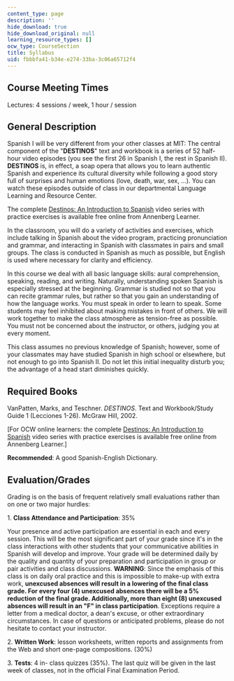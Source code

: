 ```yaml
---
content_type: page
description: ''
hide_download: true
hide_download_original: null
learning_resource_types: []
ocw_type: CourseSection
title: Syllabus
uid: fbbbfa41-b34e-e274-33ba-3c06a65712f4
---
```


Course Meeting Times
--------------------

Lectures: 4 sessions / week, 1 hour / session

General Description
-------------------

Spanish I will be very different from your other classes at MIT: The central component of the "**DESTINOS**" text and workbook is a series of 52 half-hour video episodes (you see the first 26 in Spanish I, the rest in Spanish II). **DESTINOS** is, in effect, a soap opera that allows you to learn authentic Spanish and experience its cultural diversity while following a good story full of surprises and human emotions (love, death, war, sex, ...). You can watch these episodes outside of class in our departmental Language Learning and Resource Center.

The complete [Destinos: An Introduction to Spanish](https://www.learner.org/series/destinos-an-introduction-to-spanish/) video series with practice exercises is available free online from Annenberg Learner.

In the classroom, you will do a variety of activities and exercises, which include talking in Spanish about the video program, practicing pronunciation and grammar, and interacting in Spanish with classmates in pairs and small groups. The class is conducted in Spanish as much as possible, but English is used where necessary for clarity and efficiency.

In this course we deal with all basic language skills: aural comprehension, speaking, reading, and writing. Naturally, understanding spoken Spanish is especially stressed at the beginning. Grammar is studied not so that you can recite grammar rules, but rather so that you gain an understanding of how the language works. You must speak in order to learn to speak. Some students may feel inhibited about making mistakes in front of others. We will work together to make the class atmosphere as tension-free as possible. You must not be concerned about the instructor, or others, judging you at every moment.

This class assumes no previous knowledge of Spanish; however, some of your classmates may have studied Spanish in high school or elsewhere, but not enough to go into Spanish II. Do not let this initial inequality disturb you; the advantage of a head start diminishes quickly.

Required Books
--------------

VanPatten, Marks, and Teschner. _DESTINOS_. Text and Workbook/Study Guide 1 (Lecciones 1-26). McGraw Hill, 2002.

\[For OCW online learners: the complete [Destinos: An Introduction to Spanish](https://www.learner.org/series/destinos-an-introduction-to-spanish/) video series with practice exercises is available free online from Annenberg Learner.\]

**Recommended**: A good Spanish-English Dictionary.

Evaluation/Grades
-----------------

Grading is on the basis of frequent relatively small evaluations rather than on one or two major hurdles:

1\. **Class Attendance and Participation**: 35%

Your presence and active participation are essential in each and every session. This will be the most significant part of your grade since it's in the class interactions with other students that your communicative abilities in Spanish will develop and improve. Your grade will be determined daily by the quality and quantity of your preparation and participation in group or pair activities and class discussions. **WARNING**: Since the emphasis of this class is on daily oral practice and this is impossible to make-up with extra work, **unexcused absences will result in a lowering of the final class grade. For every four (4) unexcused absences there will be a 5% reduction of the final grade. Additionally, more than eight (8) unexcused absences will result in an "F" in class participation**. Exceptions require a letter from a medical doctor, a dean's excuse, or other extraordinary circumstances. In case of questions or anticipated problems, please do not hesitate to contact your instructor.

2\. **Written Work**: lesson worksheets, written reports and assignments from the Web and short one-page compositions. (30%)

3\. **Tests**: 4 in- class quizzes (35%). The last quiz will be given in the last week of classes, not in the official Final Examination Period.